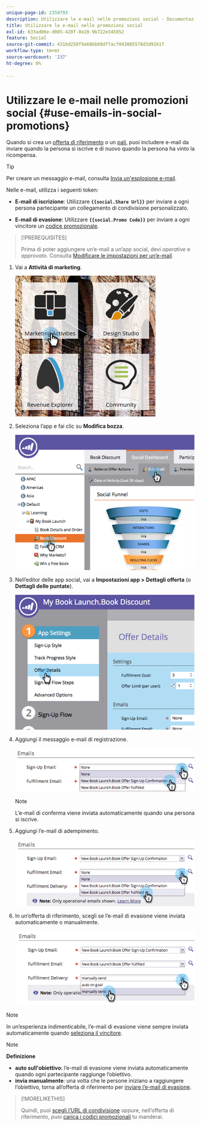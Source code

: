 ```yaml
---
unique-page-id: 2359793
description: Utilizzare le e-mail nelle promozioni social - Documentazione Marketo - Documentazione del prodotto
title: Utilizzare le e-mail nelle promozioni social
exl-id: 633ad86e-d085-420f-8e28-9b722e345852
feature: Social
source-git-commit: 431bd258f9a68bbb9df7acf043085578d3d91b1f
workflow-type: tm+mt
source-wordcount: '237'
ht-degree: 0%

---
```


# Utilizzare le e-mail nelle promozioni social {#use-emails-in-social-promotions}

Quando si crea un [offerta di riferimento](/help/marketo/product-docs/demand-generation/social/referral-offers/create-a-referral-offer.md) o un [pali](/help/marketo/product-docs/demand-generation/social/sweepstakes/create-sweepstakes.md), puoi includere e-mail da inviare quando la persona si iscrive e di nuovo quando la persona ha vinto la ricompensa.

>[!TIP]
>
>Per creare un messaggio e-mail, consulta [Invia un&#39;esplosione e-mail](/help/marketo/getting-started/quick-wins/send-an-email.md).

Nelle e-mail, utilizza i seguenti token:

* **E-mail di iscrizione**: Utilizzare **`{{social.Share Url}}`** per inviare a ogni persona partecipante un collegamento di condivisione personalizzato.

* **E-mail di evasione**: Utilizzare **`{{social.Promo Code}}`** per inviare a ogni vincitore un [codice promozionale](/help/marketo/product-docs/demand-generation/social/social-functions/use-promo-codes-for-offer-fulfillment.md).

>[!PREREQUISITES]
>
>Prima di poter aggiungere un’e-mail a un’app social, devi _operative_ e _approvato_. Consulta [Modificare le impostazioni per un’e-mail](/help/marketo/product-docs/email-marketing/general/functions-in-the-editor/make-an-email-operational.md).

1. Vai a **Attività di marketing**.

   ![](assets/ma.png)

1. Seleziona l’app e fai clic su **Modifica bozza**.

   ![](assets/image2014-9-19-16-3a12-3a33.png)

1. Nell’editor delle app social, vai a **Impostazioni app > Dettagli offerta** (o **Dettagli delle puntate**).

   ![](assets/image2014-9-19-16-3a12-3a41.png)

1. Aggiungi il messaggio e-mail di registrazione.

   ![](assets/image2014-9-19-16-3a12-3a49.png)

   >[!NOTE]
   >
   >L’e-mail di conferma viene inviata automaticamente quando una persona si iscrive.

1. Aggiungi l’e-mail di adempimento.

   ![](assets/image2014-9-19-16-3a15-3a26.png)

1. In un’offerta di riferimento, scegli se l’e-mail di evasione viene inviata automaticamente o manualmente.

   ![](assets/image2014-9-19-16-3a15-3a36.png)

>[!NOTE]
>
>In un’esperienza indimenticabile, l’e-mail di evasione viene sempre inviata automaticamente quando [seleziona il vincitore](/help/marketo/product-docs/demand-generation/social/sweepstakes/select-sweepstakes-winners.md).

>[!NOTE]
>
>**Definizione**
>
>* **auto sull&#39;obiettivo**: l’e-mail di evasione viene inviata automaticamente quando ogni partecipante raggiunge l’obiettivo.
>* **invia manualmente**: una volta che le persone iniziano a raggiungere l’obiettivo, torna all’offerta di riferimento per [inviare l’e-mail di evasione](/help/marketo/product-docs/demand-generation/social/referral-offers/send-referral-offer-fulfillment-email.md).
>

>[!MORELIKETHIS]
>
>Quindi, puoi [scegli l’URL di condivisione](/help/marketo/product-docs/demand-generation/social/social-functions/choose-the-share-url-for-a-social-app.md) oppure, nell’offerta di riferimento, puoi [carica i codici promozionali](/help/marketo/product-docs/demand-generation/social/social-functions/use-promo-codes-for-offer-fulfillment.md) tu manderai.
